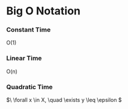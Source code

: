 # Big O Notation

### Constant Time
O(1)

### Linear Time
O(n)

### Quadratic Time
$\ \forall x \in X, \quad \exists y \leq \epsilon
 $ 

